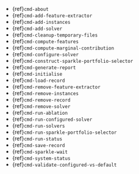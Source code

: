 - {ref}`cmd-about`
- {ref}`cmd-add-feature-extractor`
- {ref}`cmd-add-instances`
- {ref}`cmd-add-solver`
- {ref}`cmd-cleanup-temporary-files`
- {ref}`cmd-compute-features`
- {ref}`cmd-compute-marginal-contribution`
- {ref}`cmd-configure-solver`
- {ref}`cmd-construct-sparkle-portfolio-selector`
- {ref}`cmd-generate-report`
- {ref}`cmd-initialise`
- {ref}`cmd-load-record`
- {ref}`cmd-remove-feature-extractor`
- {ref}`cmd-remove-instances`
- {ref}`cmd-remove-record`
- {ref}`cmd-remove-solver`
- {ref}`cmd-run-ablation`
- {ref}`cmd-run-configured-solver`
- {ref}`cmd-run-solvers`
- {ref}`cmd-run-sparkle-portfolio-selector`
- {ref}`cmd-run-status`
- {ref}`cmd-save-record`
- {ref}`cmd-sparkle-wait`
- {ref}`cmd-system-status`
- {ref}`cmd-validate-configured-vs-default`
